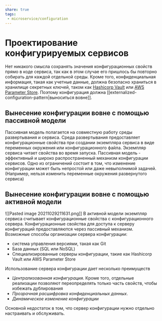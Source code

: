 ```yaml
---
share: true
tags:
 - microservice/configuration
---
```

# Проектирование конфигурируемых сервисов
Нет никакого смысла сохранять значения конфигурационных свойств прямо в коде сервиса, так как в этом случае его пришлось бы повторно собирать для каждой отдельной среды. Кроме того, конфиденциальная информация, такая как учетные данные, должна безопасно храниться в хранилище секретных ключей, таком как [Hashicorp Vault](https://www.vaultproject.io/) или [AWS Parameter Store](https://docs.aws.amazon.com/systems-manager/latest/userguide/systems-manager-parameter-store.html). Поэтому конфигурация должна [[externalized-configuration-pattern|выноситься вовне]].
## Вынесение конфигурации вовне с помощью пассивной модели
Пассивная модель полагается на совместную работу среды развертывания и сервиса. Среда развертывания предоставляет конфигурационные свойства при создании экземпляра сервиса в виде переменных окружения или конфигурационного файла. Экземпляр сервиса читает свойства во время запуска.
Пассивная модель - эффективный и широко распространенный механизм конфигурации сервисов. Одно из ограничений состоит в том, что изменение конфигурации может быть непростой или даже невыполнимой задачей. (Например, нельзя изменить переменные окружения развернутого сервиса)
## Вынесение конфигурации вовне с помощью активной модели
![[Pasted image 20211029211631.png]]
В активной модели экземпляр сервиса считывает конфигурационные свойства с конфигурационного сервера. Конфигурационные свойства для доступа к серверу конфигураций предоставляются через пассивный механизм.
Возможные способы организации сервера конфигурации:
- система управления версиями, такая как Git
- База данных (SQL или NoSQL)
- Специализированные серверы конфигурации, такие как Hashicorp Vault или AWS Parameter Store

Использование сервера конфигурации дает несколько преимуществ
- *Централизованная конфигурация*. Кроме того, отдельные реализации позволяют переопределять только часть свойств, чтобы избежать дублирования
- *Прозрачная расшифровка конфиденциальных данных*.
- *Динамическое изменение конфигурации*

Основной недостаток в том, что сервер конфигурации нужно отдельно настраивать и обслуживать.


